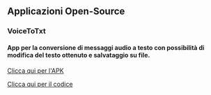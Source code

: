 ## Applicazioni Open-Source

### VoiceToTxt
#### App per la conversione di messaggi audio a testo con possibilità di modifica del testo ottenuto e salvataggio su file.

[Clicca qui per l'APK](src)

[Clicca qui per il codice](src)
